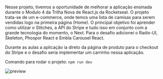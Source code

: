 Nesse projeto, tivemos a oportunidade de melhorar a aplicação ensinada durante o Modulo 4 da Trilha Nova de React.js da Rocketseat.
O projeto trata-se de um e-commerce, onde temos uma lista de camisas para serem vendidas logo na primeira página (Home).
O principal objetivo foi aprender como utilizar o Stitches, a API do Stripe e tudo isso em conjunto com a grande tecnologia do momento, o Next.
Para o desafio adicionei o Radix-UI, Skeleton, Phospor React e Embla Carousel React.

Durante as aulas a aplicação ia direto da página de produto para o checkout do Stripe e o desafio seria implementar um carrinho nessa aplicação.

Comando para rodar o projeto: ```npm run dev```

![preview](./src/assets/IgniteShop.gif)

